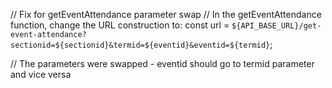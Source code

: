 // Fix for getEventAttendance parameter swap
// In the getEventAttendance function, change the URL construction to:
const url = `${API_BASE_URL}/get-event-attendance?sectionid=${sectionid}&termid=${eventid}&eventid=${termid}`;

// The parameters were swapped - eventid should go to termid parameter and vice versa
